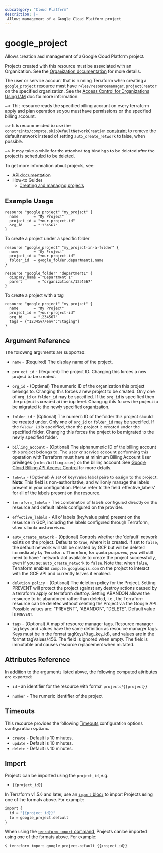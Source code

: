 ```yaml
---
subcategory: "Cloud Platform"
description: |-
 Allows management of a Google Cloud Platform project.
---
```


# google_project

Allows creation and management of a Google Cloud Platform project.

Projects created with this resource must be associated with an Organization.
See the [Organization documentation](https://cloud.google.com/resource-manager/docs/quickstarts) for more details.

The user or service account that is running Terraform when creating a `google_project`
resource must have `roles/resourcemanager.projectCreator` on the specified organization. See the
[Access Control for Organizations Using IAM](https://cloud.google.com/resource-manager/docs/access-control-org)
doc for more information.

~> This resource reads the specified billing account on every terraform apply and plan operation so you must have permissions on the specified billing account.

~> It is recommended to use the `constraints/compute.skipDefaultNetworkCreation` [constraint](/docs/providers/google/r/google_organization_policy.html) to remove the default network instead of setting `auto_create_network` to false, when possible.

~> It may take a while for the attached tag bindings to be deleted after the project is scheduled to be deleted. 

To get more information about projects, see:

* [API documentation](https://cloud.google.com/resource-manager/reference/rest/v1/projects)
* How-to Guides
    * [Creating and managing projects](https://cloud.google.com/resource-manager/docs/creating-managing-projects)

## Example Usage

```hcl
resource "google_project" "my_project" {
  name       = "My Project"
  project_id = "your-project-id"
  org_id     = "1234567"
}
```

To create a project under a specific folder

```hcl
resource "google_project" "my_project-in-a-folder" {
  name       = "My Project"
  project_id = "your-project-id"
  folder_id  = google_folder.department1.name
}

resource "google_folder" "department1" {
  display_name = "Department 1"
  parent       = "organizations/1234567"
}
```

To create a project with a tag

```hcl
resource "google_project" "my_project" {
  name       = "My Project"
  project_id = "your-project-id"
  org_id     = "1234567"
  tags = {"1234567/env":"staging"}
}
```

## Argument Reference

The following arguments are supported:

* `name` - (Required) The display name of the project.

* `project_id` - (Required) The project ID. Changing this forces a new project to be created.

* `org_id` - (Optional) The numeric ID of the organization this project belongs to.
    Changing this forces a new project to be created.  Only one of
    `org_id` or `folder_id` may be specified. If the `org_id` is
    specified then the project is created at the top level. Changing
    this forces the project to be migrated to the newly specified
    organization.

* `folder_id` - (Optional) The numeric ID of the folder this project should be
   created under. Only one of `org_id` or `folder_id` may be
   specified. If the `folder_id` is specified, then the project is
   created under the specified folder. Changing this forces the
   project to be migrated to the newly specified folder.

* `billing_account` - (Optional) The alphanumeric ID of the billing account this project
    belongs to. The user or service account performing this operation with Terraform
    must have at minimum Billing Account User privileges (`roles/billing.user`) on the billing account.
    See [Google Cloud Billing API Access Control](https://cloud.google.com/billing/docs/how-to/billing-access)
    for more details.

* `labels` - (Optional) A set of key/value label pairs to assign to the project.
  **Note**: This field is non-authoritative, and will only manage the labels present in your configuration.
	Please refer to the field 'effective_labels' for all of the labels present on the resource.

* `terraform_labels` -
  The combination of labels configured directly on the resource and default labels configured on the provider.

* `effective_labels` -
  All of labels (key/value pairs) present on the resource in GCP, including the labels configured through Terraform, other clients and services.

* `auto_create_network` - (Optional) Controls whether the 'default' network exists on the project. Defaults
    to `true`, where it is created. If set to `false`, the default network will still be created by GCP but
    will be deleted immediately by Terraform. Therefore, for quota purposes, you will still need to have 1 
    network slot available to create the project successfully, even if you set `auto_create_network` to
    `false`. Note that when `false`, Terraform enables `compute.googleapis.com` on the project to interact
    with the GCE API and currently leaves it enabled.

* `deletion_policy` -  (Optional) The deletion policy for the Project. Setting PREVENT will protect the project
   against any destroy actions caused by a terraform apply or terraform destroy. Setting ABANDON allows the resource 
   to be abandoned rather than deleted, i.e., the Terraform resource can be deleted without deleting the Project via 
   the Google API. Possible values are: "PREVENT", "ABANDON", "DELETE". Default value is `PREVENT`.

* `tags` - (Optional) A map of resource manager tags. Resource manager tag keys and values have the same definition as resource manager tags. Keys must be in the format tagKeys/{tag_key_id}, and values are in the format tagValues/456. The field is ignored when empty. The field is immutable and causes resource replacement when mutated.

## Attributes Reference

In addition to the arguments listed above, the following computed attributes are
exported:

* `id` - an identifier for the resource with format `projects/{{project}}`

* `number` - The numeric identifier of the project.

## Timeouts

This resource provides the following
[Timeouts](https://developer.hashicorp.com/terraform/plugin/sdkv2/resources/retries-and-customizable-timeouts) configuration options: configuration options:

- `create` - Default is 10 minutes.
- `update` - Default is 10 minutes.
- `delete` - Default is 10 minutes.

## Import

Projects can be imported using the `project_id`, e.g.

* `{{project_id}}`

In Terraform v1.5.0 and later, use an [`import` block](https://developer.hashicorp.com/terraform/language/import) to import Projects using one of the formats above. For example:

```tf
import {
  id = "{{project_id}}"
  to = google_project.default
}
```

When using the [`terraform import` command](https://developer.hashicorp.com/terraform/cli/commands/import), Projects can be imported using one of the formats above. For example:

```
$ terraform import google_project.default {{project_id}}
```
